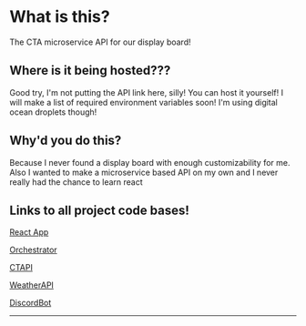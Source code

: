 # What is this?
The CTA microservice API for our display board!

## Where is it being hosted???
Good try, I'm not putting the API link here, silly! You can host it yourself! I will make a list of required environment variables soon!
I'm using digital ocean droplets though!

## Why'd you do this?
Because I never found a display board with enough customizability for me. Also I wanted to make a microservice based API on my own and I never really had the chance to learn react


## Links to all project code bases!

[React App](https://github.com/jayjayb772/Display-ReactApp)

[Orchestrator](https://github.com/jayjayb772/Display-orchestrator)

[CTAPI](https://github.com/jayjayb772/Display-CTAPI)

[WeatherAPI](https://github.com/jayjayb772/Display-Weather)

[DiscordBot](https://github.com/jayjayb772/1925-discord-bot)

---
